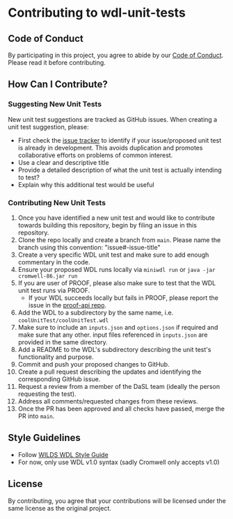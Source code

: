 # Contributing to wdl-unit-tests

## Code of Conduct

By participating in this project, you agree to abide by our [Code of Conduct](CODE_OF_CONDUCT.md). Please read it before contributing.

## How Can I Contribute?

### Suggesting New Unit Tests

New unit test suggestions are tracked as GitHub issues. When creating a unit test suggestion, please:
- First check the [issue tracker](https://github.com/FredHutch/wdl-unit-tests/issues) to identify if your issue/proposed unit test is already in development. This avoids duplication and promotes collaborative efforts on problems of common interest. 
- Use a clear and descriptive title
- Provide a detailed description of what the unit test is actually intending to test?
- Explain why this additional test would be useful

### Contributing New Unit Tests

1. Once you have identified a new unit test and would like to contribute towards building this repository, begin by filing an issue in this repository. 
2. Clone the repo locally and create a branch from `main`. Please name the branch using this convention: "issue#-issue-title"
3. Create a very specific WDL unit test and make sure to add enough commentary in the code. 
4. Ensure your proposed WDL runs locally via `miniwdl run` or `java -jar cromwell-86.jar run`
5. If you are user of PROOF, please also make sure to test that the WDL unit test runs via PROOF.
    - If your WDL succeeds locally but fails in PROOF, please report the issue in the [proof-api repo](https://github.com/FredHutch/proof-api/issues).
6. Add the WDL to a subdirectory by the same name, i.e. `coolUnitTest/coolUnitTest.wdl`
7. Make sure to include an `inputs.json` and `options.json` if required and make sure that any other. input files referenced in `inputs.json` are provided in the same directory.
8. Add a README to the WDL's subdirectory describing the unit test's functionality and purpose.
9. Commit and push your proposed changes to GitHub.
10. Create a pull request describing the updates and identifying the corresponding GitHub issue.
11. Request a review from a member of the DaSL team (ideally the person requesting the test).
12. Address all comments/requested changes from these reviews.
13. Once the PR has been approved and all checks have passed, merge the PR into `main`.

## Style Guidelines

- Follow [WILDS WDL Style Guide](https://getwilds.org/guide/wdlconfig.html)
- For now, only use WDL v1.0 syntax (sadly Cromwell only accepts v1.0)

## License

By contributing, you agree that your contributions will be licensed under the same license as the original project.
